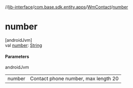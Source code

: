 //[lib-interface](../../../index.md)/[com.base.sdk.entity.apps](../index.md)/[WmContact](index.md)/[number](number.md)

# number

[androidJvm]\
val [number](number.md): [String](https://kotlinlang.org/api/latest/jvm/stdlib/kotlin/-string/index.html)

#### Parameters

androidJvm

| | |
|---|---|
| number | Contact phone number, max length 20 |
